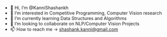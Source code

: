 - 👋 Hi, I’m @KanniShashankh
- 👀 I’m interested in Competitive Programming, Computer Vision research
- 🌱 I’m currently learning Data Structures and Algorithms
- 💞️ I’m looking to collaborate on NLP/Computer Vision Projects
- 📫 How to reach me -> shashank.kanni@gmail.com

<!---
KanniShashankh/KanniShashankh is a ✨ special ✨ repository because its `README.md` (this file) appears on your GitHub profile.
You can click the Preview link to take a look at your changes.
--->
